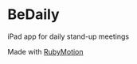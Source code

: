 BeDaily
=======

iPad app for daily stand-up meetings

Made with [RubyMotion](http://www.rubymotion.com/)
